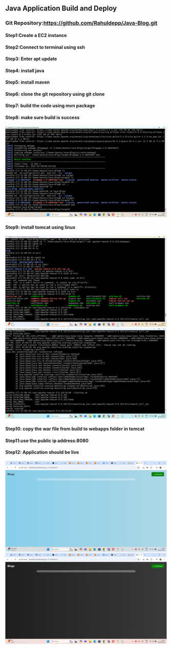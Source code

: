 ## Java Application Build and Deploy

### Git Repository:https://github.com/Rahuldepp/Java-Blog.git

#### Step1:Create a EC2 instance
#### Step2:Connect to terminal using ssh
#### Step3: Enter apt update
#### Step4: install java 
#### Step5: install maven
#### Step6: clone the git repository using git clone
#### Step7: build the code using mvn package
#### Step8: make sure build is success
![](javaimages/input1.png)
#### Step9: install tomcat using linux
![](javaimages/input0.png)
![](javaimages/input2.png)
#### Step10: copy the war file from build to webapps folder in tomcat
#### Step11:use the public ip address:8080

#### Step12: Application should be live
![](javaimages/output1.png)
![](javaimages/output2.png)